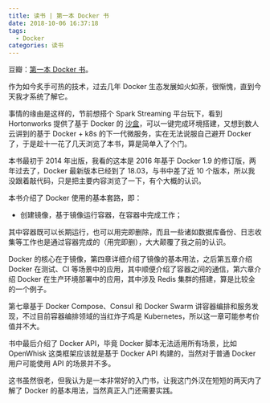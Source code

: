 ```yaml
---
title: 读书 | 第一本 Docker 书
date: 2018-10-06 16:37:18
tags:
  - Docker
categories: 读书
---
```


豆瓣：[第一本 Docker 书](https://book.douban.com/subject/26780404/)。

作为如今炙手可热的技术，过去几年 Docker 生态发展如火如荼，很惭愧，直到今天我才系统了解它。

事情的缘由是这样的，节前想搭个 Spark Streaming 平台玩下，看到 Hortonworks 提供了基于 Docker 的 [沙盒](https://zh.hortonworks.com/products/sandbox/#install)，可以一键完成环境搭建，又想到数人云讲到的基于 Docker + k8s 的下一代微服务，实在无法说服自己避开 Docker 了，于是趁十一花了几天浏览了本书，算是简单入了个门。

<!-- more -->

本书最初于 2014 年出版，我看的这本是 2016 年基于 Docker 1.9 的修订版，两年过去了，Docker 最新版本已经到了 18.03，与书中差了近 10 个版本，所以我没跟着敲代码，只是把主要内容浏览了一下，有个大概的认识。

本书介绍了 Docker 使用的基本套路，即：

* 创建镜像，基于镜像运行容器，在容器中完成工作；

其中容器既可以长期运行，也可以用完即删除，而且一些诸如数据库备份、日志收集等工作也是通过容器完成的（用完即删），大大颠覆了我之前的认识。

Docker 的核心在于镜像，第四章详细介绍了镜像的基本用法，之后第五章介绍 Docker 在测试、CI 等场景中的应用，其中顺便介绍了容器之间的通信，第六章介绍 Docker 在生产环境部署中的应用，其中涉及 Redis 集群的搭建，算是比较全的一个例子。

第七章基于 Docker Compose、Consul 和 Docker Swarm 讲容器编排和服务发现，不过目前容器编排领域的当红炸子鸡是 Kubernetes，所以这一章可能参考价值并不大。

书中最后介绍了 Docker API，毕竟 Docker 脚本无法适用所有场景，比如 OpenWhisk 这类框架应该就是基于 Docker API 构建的，当然对于普通 Docker 用户可能使用 API 的场景并不多。

这书虽然很老，但我认为是一本非常好的入门书，让我这门外汉在短短的两天内了解了 Docker 的基本用法，当然真正入门还需要实践。
